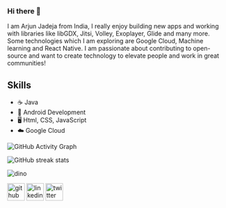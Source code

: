 ### Hi there 👋

I am Arjun Jadeja from India, I really enjoy building new apps and working with libraries like libGDX, Jitsi, Volley, Exoplayer, Glide and many more. Some technologies which I am exploring are Google Cloud, Machine learning and React Native. I am passionate about contributing to open-source and want to create technology to elevate people and work in great communities!

## Skills
* ☕️ Java
* 📱 Android Development
* 🖥 Html, CSS, JavaScript
* ☁️ Google Cloud

![GitHub Activity Graph](https://activity-graph.herokuapp.com/graph?username=ArjunJadeja) 

![GitHub streak stats](https://github-readme-streak-stats.herokuapp.com/?user=ArjunJadeja) 

![dino](https://user-images.githubusercontent.com/81246797/137336031-ff634dd1-49c5-4592-9615-44e38dafc872.gif)

[<img src='https://cdn.jsdelivr.net/npm/simple-icons@3.0.1/icons/github.svg' alt='github' height='40'>](https://github.com/ArjunJadeja)  [<img src='https://cdn.jsdelivr.net/npm/simple-icons@3.0.1/icons/linkedin.svg' alt='linkedin' height='40'>](https://www.linkedin.com/in/arjun-jadeja/)  [<img src='https://cdn.jsdelivr.net/npm/simple-icons@3.0.1/icons/twitter.svg' alt='twitter' height='40'>](https://twitter.com/thearjunjadeja)  
